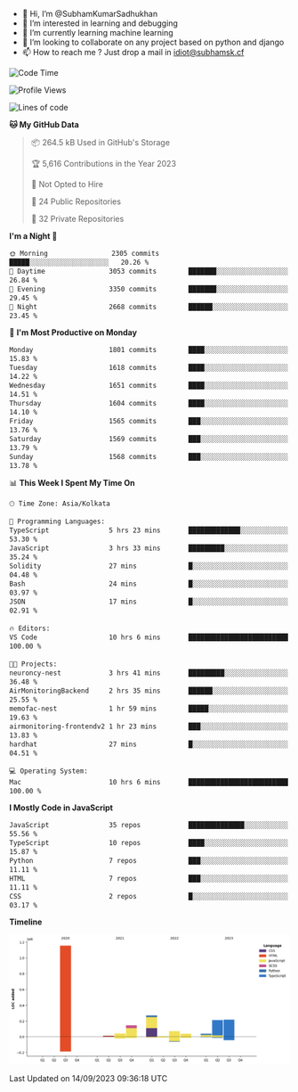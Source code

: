 - 👋 Hi, I’m @SubhamKumarSadhukhan
- 👀 I’m interested in learning and debugging
- 🌱 I’m currently learning machine learning
- 💞️ I’m looking to collaborate on any project based on python and django
- 📫 How to reach me ?
      Just drop a mail in idiot@subhamsk.cf

<!---
SubhamKumarSadhukhan/SubhamKumarSadhukhan is a ✨ special ✨ repository because its `README.md` (this file) appears on your GitHub profile.
You can click the Preview link to take a look at your changes.
--->


<!--START_SECTION:waka-->
![Code Time](http://img.shields.io/badge/Code%20Time-1%2C557%20hrs%2022%20mins-blue)

![Profile Views](http://img.shields.io/badge/Profile%20Views-7-blue)

![Lines of code](https://img.shields.io/badge/From%20Hello%20World%20I%27ve%20Written-2.2%20million%20lines%20of%20code-blue)

**🐱 My GitHub Data** 

> 📦 264.5 kB Used in GitHub's Storage 
 > 
> 🏆 5,616 Contributions in the Year 2023
 > 
> 🚫 Not Opted to Hire
 > 
> 📜 24 Public Repositories 
 > 
> 🔑 32 Private Repositories 
 > 
**I'm a Night 🦉** 

```text
🌞 Morning                2305 commits        █████░░░░░░░░░░░░░░░░░░░░   20.26 % 
🌆 Daytime                3053 commits        ███████░░░░░░░░░░░░░░░░░░   26.84 % 
🌃 Evening                3350 commits        ███████░░░░░░░░░░░░░░░░░░   29.45 % 
🌙 Night                  2668 commits        ██████░░░░░░░░░░░░░░░░░░░   23.45 % 
```
📅 **I'm Most Productive on Monday** 

```text
Monday                   1801 commits        ████░░░░░░░░░░░░░░░░░░░░░   15.83 % 
Tuesday                  1618 commits        ████░░░░░░░░░░░░░░░░░░░░░   14.22 % 
Wednesday                1651 commits        ████░░░░░░░░░░░░░░░░░░░░░   14.51 % 
Thursday                 1604 commits        ████░░░░░░░░░░░░░░░░░░░░░   14.10 % 
Friday                   1565 commits        ███░░░░░░░░░░░░░░░░░░░░░░   13.76 % 
Saturday                 1569 commits        ███░░░░░░░░░░░░░░░░░░░░░░   13.79 % 
Sunday                   1568 commits        ███░░░░░░░░░░░░░░░░░░░░░░   13.78 % 
```


📊 **This Week I Spent My Time On** 

```text
🕑︎ Time Zone: Asia/Kolkata

💬 Programming Languages: 
TypeScript               5 hrs 23 mins       █████████████░░░░░░░░░░░░   53.30 % 
JavaScript               3 hrs 33 mins       █████████░░░░░░░░░░░░░░░░   35.24 % 
Solidity                 27 mins             █░░░░░░░░░░░░░░░░░░░░░░░░   04.48 % 
Bash                     24 mins             █░░░░░░░░░░░░░░░░░░░░░░░░   03.97 % 
JSON                     17 mins             █░░░░░░░░░░░░░░░░░░░░░░░░   02.91 % 

🔥 Editors: 
VS Code                  10 hrs 6 mins       █████████████████████████   100.00 % 

🐱‍💻 Projects: 
neuroncy-nest            3 hrs 41 mins       █████████░░░░░░░░░░░░░░░░   36.48 % 
AirMonitoringBackend     2 hrs 35 mins       ██████░░░░░░░░░░░░░░░░░░░   25.55 % 
memofac-nest             1 hr 59 mins        █████░░░░░░░░░░░░░░░░░░░░   19.63 % 
airmonitoring-frontendv2 1 hr 23 mins        ███░░░░░░░░░░░░░░░░░░░░░░   13.83 % 
hardhat                  27 mins             █░░░░░░░░░░░░░░░░░░░░░░░░   04.51 % 

💻 Operating System: 
Mac                      10 hrs 6 mins       █████████████████████████   100.00 % 
```

**I Mostly Code in JavaScript** 

```text
JavaScript               35 repos            ██████████████░░░░░░░░░░░   55.56 % 
TypeScript               10 repos            ████░░░░░░░░░░░░░░░░░░░░░   15.87 % 
Python                   7 repos             ███░░░░░░░░░░░░░░░░░░░░░░   11.11 % 
HTML                     7 repos             ███░░░░░░░░░░░░░░░░░░░░░░   11.11 % 
CSS                      2 repos             █░░░░░░░░░░░░░░░░░░░░░░░░   03.17 % 
```



**Timeline**

![Lines of Code chart](https://raw.githubusercontent.com/SubhamKumarSadhukhan/SubhamKumarSadhukhan/main/assets/bar_graph.png)


 Last Updated on 14/09/2023 09:36:18 UTC
<!--END_SECTION:waka-->
